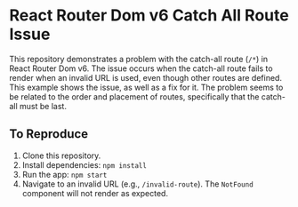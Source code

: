 # React Router Dom v6 Catch All Route Issue

This repository demonstrates a problem with the catch-all route (`/*`) in React Router Dom v6.  The issue occurs when the catch-all route fails to render when an invalid URL is used, even though other routes are defined. This example shows the issue, as well as a fix for it.  The problem seems to be related to the order and placement of routes, specifically that the catch-all must be last.

## To Reproduce

1. Clone this repository.
2. Install dependencies: `npm install`
3. Run the app: `npm start`
4. Navigate to an invalid URL (e.g., `/invalid-route`).  The `NotFound` component will not render as expected.